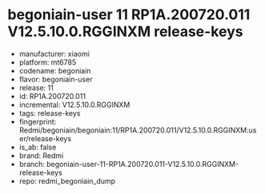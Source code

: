 # begoniain-user 11 RP1A.200720.011 V12.5.10.0.RGGINXM release-keys
- manufacturer: xiaomi
- platform: mt6785
- codename: begoniain
- flavor: begoniain-user
- release: 11
- id: RP1A.200720.011
- incremental: V12.5.10.0.RGGINXM
- tags: release-keys
- fingerprint: Redmi/begoniain/begoniain:11/RP1A.200720.011/V12.5.10.0.RGGINXM:user/release-keys
- is_ab: false
- brand: Redmi
- branch: begoniain-user-11-RP1A.200720.011-V12.5.10.0.RGGINXM-release-keys
- repo: redmi_begoniain_dump
